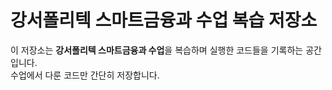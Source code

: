 # 강서폴리텍 스마트금융과 수업 복습 저장소

이 저장소는 **강서폴리텍 스마트금융과 수업**을 복습하며 실행한 코드들을 기록하는 공간입니다.  
수업에서 다룬 코드만 간단히 저장합니다.
